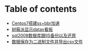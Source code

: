 # Table of contents

* [Centos7搭建ss+bbr加速](book/centos7-da-jian-ss+bbr-jia-su.md)
* [树莓派显示datav看板](book/shu-pai-xian-shi-datav-kan-ban.md)
* [sql2008数据库跟IIS备份以及还原](book/sql2008-shu-ju-ku-gen-iis-bei-fen-yi-ji-hai-yuan.md)
* [数据保存为二进制文件并导出csv文件](book/shu-ju-bao-cun-wei-er-jin-zhi-wen-jian-bing-dao-chu-csv-wen-jian.md)

